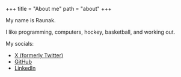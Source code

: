 +++
title = "About me"
path = "about"
+++

My name is Raunak.

I like programming, computers, hockey, basketball, and working out.

My socials:
- [X (formerly Twitter)](https://twitter.com/raunakbh)
- [GitHub](https://github.com/raunakab)
- [LinkedIn](https://www.linkedin.com/in/raunakbhagat/)
